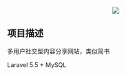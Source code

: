 <p align="center"><img src="https://laravel.com/assets/img/components/logo-laravel.svg"></p>

## 项目描述

多用户社交型内容分享网站，类似简书

Laravel 5.5 + MySQL 
